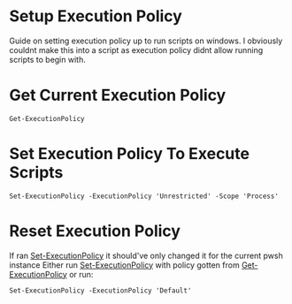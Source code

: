 # Setup Execution Policy
Guide on setting execution policy up to run scripts on windows. I obviously couldnt make this into a script as execution policy didnt allow running scripts to begin with.

# Get Current Execution Policy
```pwsh
Get-ExecutionPolicy
```

# Set Execution Policy To Execute Scripts
```pwsh
Set-ExecutionPolicy -ExecutionPolicy 'Unrestricted' -Scope 'Process'
```

# Reset Execution Policy
If ran [Set-ExecutionPolicy](#set-execution-policy-to-execute-scripts) it should've only changed it for the current pwsh instance
Either run [Set-ExecutionPolicy](#set-execution-policy-to-execute-scripts) with policy gotten from [Get-ExecutionPolicy](#get-current-execution-policy) or run:
```pwsh
Set-ExecutionPolicy -ExecutionPolicy 'Default'
```